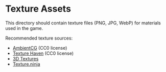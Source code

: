 # Texture Assets

This directory should contain texture files (PNG, JPG, WebP) for materials used in the game.

Recommended texture sources:

- [AmbientCG](https://ambientcg.com/) (CC0 license)
- [Texture Haven](https://texturehaven.com/) (CC0 license)
- [3D Textures](https://3dtextures.me/) 
- [Texture.ninja](https://texture.ninja/)